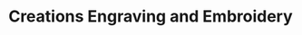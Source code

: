 ---
title: "Creations Engraving and Embroidery"
url: /savannah/creations-engraving-and-embroidery/
shop: Andenken
---
